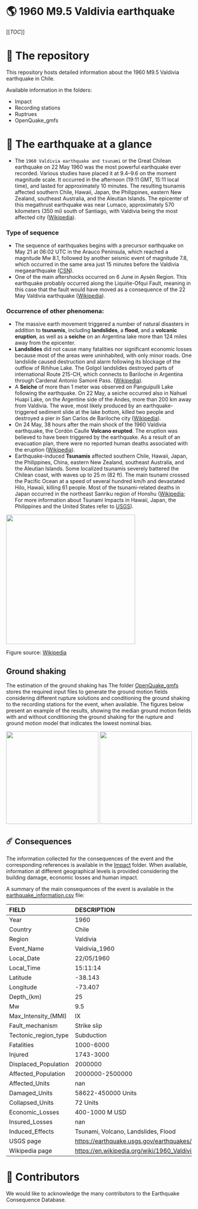 # 🌎 1960 M9.5 Valdivia earthquake
[[_TOC_]]

# 📂 The repository  

This repository hosts detailed information about the 1960 M9.5 Valdivia earthquake in Chile.

Available information in the folders:

- Impact
- Recording stations
- Ruptrues
- OpenQuake_gmfs 


# 🚀 The earthquake at a glance 
- The `1960 Valdivia earthquake and tsunami` or the Great Chilean earthquake on 22 May 1960 was the most powerful earthquake ever recorded. Various studies have placed it at 9.4–9.6 on the moment magnitude scale. It occurred in the afternoon (19:11 GMT, 15:11 local time), and lasted for approximately 10 minutes. The resulting tsunamis affected southern Chile, Hawaii, Japan, the Philippines, eastern New Zealand, southeast Australia, and the Aleutian Islands. The epicenter of this megathrust earthquake was near Lumaco, approximately 570 kilometers (350 mi) south of Santiago, with Valdivia being the most affected city ([Wikipedia](https://en.wikipedia.org/wiki/1960_Valdivia_earthquake)).


### Type of sequence
- The sequence of earthquakes begins with a precursor earthquake on May 21 at 06:02 UTC in the Arauco Peninsula, which reached a magnitude Mw 8.1, followed by another seismic event of magnitude 7.8, which occurred in the same area just 15 minutes before the Valdivia megaearthquake ([CSN](https://www.csn.uchile.cl/efemerides-sismicas-gran-terremoto-de-valdivia-de-1960/)).
- One of the main aftershocks occurred on 6 June in Aysén Region. This earthquake probably occurred along the Liquiñe-Ofqui Fault, meaning in this case that the fault would have moved as a consequence of the 22 May Valdivia earthquake ([Wikipedia](https://en.wikipedia.org/wiki/1960_Valdivia_earthquake)).


### Occurrence of other phenomena:
- The massive earth movement triggered a number of natural disasters in addition to **tsunamis**, including **landslides**, a **flood**, and a **volcanic eruption**, as well as a **seiche** on an Argentina lake more than 124 miles away from the epicenter. 
- **Landslides** did not cause many fatalities nor significant economic losses because most of the areas were uninhabited, with only minor roads. One landslide caused destruction and alarm following its blockage of the outflow of Riñihue Lake. The Golgol landslides destroyed parts of international Route 215-CH, which connects to Bariloche in Argentina through Cardenal Antonio Samoré Pass. ([Wikipedia](https://en.wikipedia.org/wiki/1960_Valdivia_earthquake)).
- A **Seiche** of more than 1 meter was observed on Panguipulli Lake following the earthquake. On 22 May, a seiche occurred also in Nahuel Huapi Lake, on the Argentine side of the Andes, more than 200 km away from Valdivia. The wave, most likely produced by an earthquake-triggered sediment slide at the lake bottom, killed two people and destroyed a pier in San Carlos de Bariloche city ([Wikipedia](https://en.wikipedia.org/wiki/1960_Valdivia_earthquake)).
- On 24 May, 38 hours after the main shock of the 1960 Valdivia earthquake, the Cordón Caulle **Volcano erupted**. The eruption was believed to have been triggered by the earthquake. As a result of an evacuation plan, there were no reported human deaths associated with the eruption ([Wikipedia](https://en.wikipedia.org/wiki/1960_Valdivia_earthquake)).
- Earthquake-induced **Tsunamis** affected southern Chile, Hawaii, Japan, the Philippines, China, eastern New Zealand, southeast Australia, and the Aleutian Islands. Some localized tsunamis severely battered the Chilean coast, with waves up to 25 m (82 ft). The main tsunami crossed the Pacific Ocean at a speed of several hundred km/h and devastated Hilo, Hawaii, killing 61 people. Most of the tsunami-related deaths in Japan occurred in the northeast Sanriku region of Honshu ([Wikipedia](https://en.wikipedia.org/wiki/1960_Valdivia_earthquake); For more information about Tsunami Impacts in Hawaii, Japan, the Philippines and the United States refer to [USGS](https://earthquake.usgs.gov/earthquakes/eventpage/official19600522191120_30/impact)).
<img src="https://upload.wikimedia.org/wikipedia/commons/2/2f/Tsunami_travel_time_Valdivia_1960.jpg"  width="350" height="350">

Figure source: [Wikipedia](https://en.wikipedia.org/wiki/1960_Valdivia_earthquake)


## Ground shaking

The estimation of the ground shaking has The folder [OpenQuake_gmfs](./OpenQuake_gmfs/) stores the required input files to generate the ground motion fields considering different rupture solutions and conditioning the ground shaking to the recording stations for the event, when available. The figures below present an example of the results, showing the median ground motion fields with and without conditioning the ground shaking for the rupture and ground motion model that indicates the lowest nominal bias.

<img src="./OpenQuake_gmfs/median_gmf_stations_none.png" height="250">
<img src="./OpenQuake_gmfs/median_gmf_stations_all.png" height="250">

## ☄️ Consequences

The information collected for the consequences of the event and the corresponding references is available in the [Impact](./Impact) folder. When available, information at different geographical levels is provided considering the building damage, economic losses and human impact.

A summary of the main consequences of the event is available in the [earthquake_information.csv](./earthquake_information.csv) file:

| FIELD                | DESCRIPTION                                                                           |
|:---------------------|:--------------------------------------------------------------------------------------|
| Year                 | 1960                                                                                  |
| Country              | Chile                                                                                 |
| Region               | Valdivia                                                                              |
| Event_Name           | Valdivia_1960                                                                         |
| Local_Date           | 22/05/1960                                                                            |
| Local_Time           | 15:11:14                                                                              |
| Latitude             | -38.143                                                                               |
| Longitude            | -73.407                                                                               |
| Depth_(km)           | 25                                                                                    |
| Mw                   | 9.5                                                                                   |
| Max_Intensity_(MMI)  | IX                                                                                    |
| Fault_mechanism      | Strike slip                                                                           |
| Tectonic_region_type | Subduction                                                                            |
| Fatalities           | 1000-6000                                                                             |
| Injured              | 1743-3000                                                                             |
| Displaced_Population | 2000000                                                                               |
| Affected_Population  | 2000000-2500000                                                                       |
| Affected_Units       | nan                                                                                   |
| Damaged_Units        | 58622-450000 Units                                                                    |
| Collapsed_Units      | 72 Units                                                                              |
| Economic_Losses      | 400-1000 M USD                                                                        |
| Insured_Losses       | nan                                                                                   |
| Induced_Effects      | Tsunami, Volcano, Landslides, Flood                                                   |
| USGS page            | https://earthquake.usgs.gov/earthquakes/eventpage/official19600522191120_30/executive |
| Wikipedia page       | https://en.wikipedia.org/wiki/1960_Valdivia_earthquake                                |


# 🌟 Contributors 

We would like to acknowledge the many contributors to the Earthquake Consequence Database.
